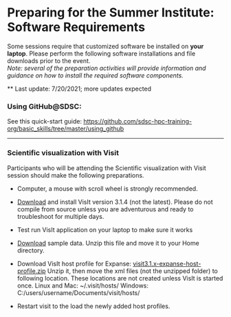 # Preparing for the Summer Institute: Software Requirements
Some sessions require that customized software be installed on **your laptop**. Please perform the following software installations and file downloads prior to the event. <br/> *Note: several of the preparation activities will provide information and guidance on how to install the required software components.*

** Last update:  7/20/2021; more updates expected

### Using GitHub@SDSC:<a name="github"></a>

See this quick-start guide: https://github.com/sdsc-hpc-training-org/basic_skills/tree/master/using_github

<hr>

### Scientific visualization with Visit <a name="visit"></a>

Participants who will be attending the Scientific visualization with Visit session should make the following preparations.

* Computer, a mouse with scroll wheel is strongly recommended.

* [Download](https://visit-dav.github.io/visit-website/releases-as-tables/) and install VisIt version 3.1.4 (not the latest). Please do not compile from source unless you are adventurous and ready to troubleshoot for multiple days.
   
* Test run VisIt application on your laptop to make sure it works

* [Download](http://users.sdsc.edu/~amit/scivis-tutorial/visit_data_files.zip) sample data. Unzip this file and move it to your Home directory.

* Download VisIt host profile for Expanse: [visit3.1.x-expanse-host-profile.zip](http://users.sdsc.edu/~amit/scivis-tutorial/visit3.1.x-expanse-host-profile.zip)
Unzip it, then move the xml files (not the unzipped folder) to following location. These locations are not created unless VisIt is started once. 
Linux and Mac: ~/.visit/hosts/ 
Windows: C:/users/username/Documents/visit/hosts/

* Restart visit to the load the newly added host profiles.
